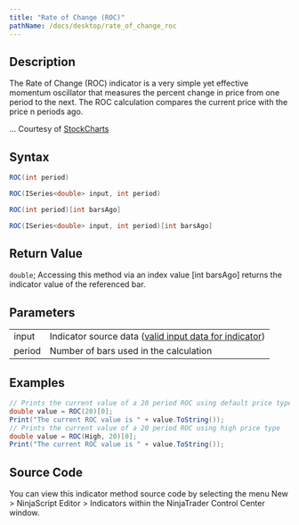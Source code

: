 ```yaml
---
title: "Rate of Change (ROC)"
pathName: /docs/desktop/rate_of_change_roc
---
```


## Description

The Rate of Change (ROC) indicator is a very simple yet effective momentum oscillator that measures the percent change in price from one period to the next. The ROC calculation compares the current price with the price n periods ago.

... Courtesy of [StockCharts](/docs/desktop/http://stockcharts.com/education/IndicatorAnalysis/indic_ROC)

## Syntax

```csharp
ROC(int period)
```

```csharp
ROC(ISeries<double> input, int period)
```

```csharp
ROC(int period)[int barsAgo]
```

```csharp
ROC(ISeries<double> input, int period)[int barsAgo]
```

## Return Value

`double`; Accessing this method via an index value [int barsAgo] returns the indicator value of the referenced bar.

## Parameters

|  |  |
| --- | --- |
| input | Indicator source data ([valid input data for indicator](/docs/desktop/valid_input_data_for_indicator)) |
| period | Number of bars used in the calculation |

## Examples

```csharp
// Prints the current value of a 20 period ROC using default price type
double value = ROC(20)[0];
Print("The current ROC value is " + value.ToString());
// Prints the current value of a 20 period ROC using high price type
double value = ROC(High, 20)[0];
Print("The current ROC value is " + value.ToString());
```

## Source Code

You can view this indicator method source code by selecting the menu New > NinjaScript Editor > Indicators within the NinjaTrader Control Center window.
